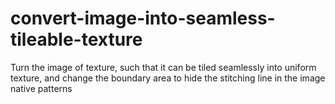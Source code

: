 # convert-image-into-seamless-tileable-texture
Turn the image of texture, such that it can be tiled seamlessly into uniform texture, and change the boundary area to hide the stitching line  in the image native patterns
